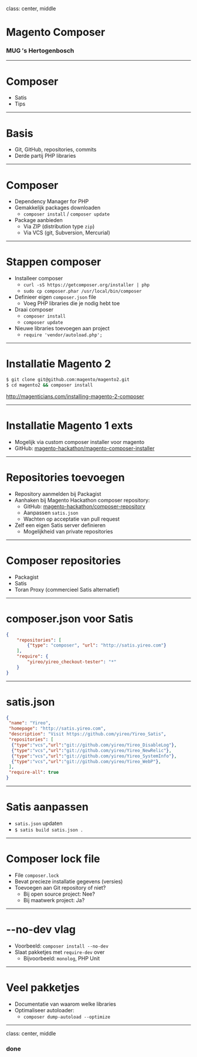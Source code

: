 class: center, middle
# Magento Composer
### MUG &prime;s Hertogenbosch

---
# Composer
* Satis
* Tips

---
# Basis
* Git, GitHub, repositories, commits
* Derde partij PHP libraries

---
# Composer
* Dependency Manager for PHP
* Gemakkelijk packages downloaden
    * `composer install` / `composer update`
* Package aanbieden
    * Via ZIP (distribution type `zip`)
    * Via VCS (git, Subversion, Mercurial)

---
# Stappen composer
* Installeer composer
    * `curl -sS https://getcomposer.org/installer | php`
    * `sudo cp composer.phar /usr/local/bin/composer`
* Definieer eigen `composer.json` file
    * Voeg PHP libraries die je nodig hebt toe
* Draai composer
    * `composer install`
    * `composer update`
* Nieuwe libraries toevoegen aan project
    * `require 'vendor/autoload.php';`

---
# Installatie Magento 2
```bash
$ git clone git@github.com:magento/magento2.git
$ cd magento2 && composer install
```

http://magenticians.com/installing-magento-2-composer

---
# Installatie Magento 1 exts
* Mogelijk via custom composer installer voor magento
* GitHub: [magento-hackathon/magento-composer-installer](https://github.com/magento-hackathon/magento-composer-installer)

---
# Repositories toevoegen
* Repository aanmelden bij Packagist
* Aanhaken bij Magento Hackathon composer repository:
    * GitHub: [magento-hackathon/composer-repository](https://github.com/magento-hackathon/composer-repository)
    * Aanpassen `satis.json`
    * Wachten op acceptatie van pull request
* Zelf een eigen Satis server definieren
    * Mogelijkheid van private repositories

---
# Composer repositories
* Packagist
* Satis
* Toran Proxy (commercieel Satis alternatief)

---
# composer.json voor Satis
```json
{
    "repositories": [
        {"type": "composer", "url": "http://satis.yireo.com"}
    ],
    "require": {
        "yireo/yireo_checkout-tester": "*"
    }
}
```

---
# satis.json
```json
{
 "name": "Yireo",
 "homepage": "http://satis.yireo.com",
 "description": "Visit https://github.com/yireo/Yireo_Satis",
 "repositories": [
  {"type":"vcs","url":"git://github.com/yireo/Yireo_DisableLog"},
  {"type":"vcs","url":"git://github.com/yireo/Yireo_NewRelic"},
  {"type":"vcs","url":"git://github.com/yireo/Yireo_SystemInfo"},
  {"type":"vcs","url":"git://github.com/yireo/Yireo_WebP"},
 ],
 "require-all": true
}

```
---
# Satis aanpassen
* `satis.json` updaten
* `$ satis build satis.json .`

---
# Composer lock file
* File `composer.lock` 
* Bevat precieze installatie gegevens (versies)
* Toevoegen aan Git repository of niet?
    * Bij open source project: Nee?
    * Bij maatwerk project: Ja?

---
# --no-dev vlag
* Voorbeeld: `composer install --no-dev`
* Slaat pakketjes met `require-dev` over
    * Bijvoorbeeld: `monolog`, PHP Unit

---
# Veel pakketjes
* Documentatie van waarom welke libraries
* Optimaliseer autoloader:
    * `composer dump-autoload --optimize`

---
class: center, middle
### done
